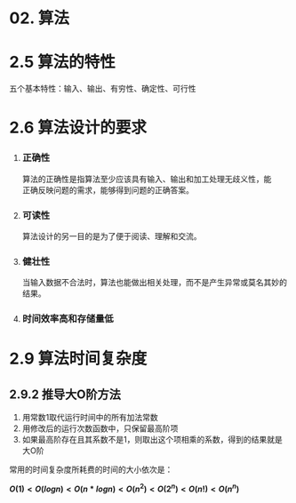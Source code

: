 # 02. 算法

# 2.5 算法的特性

五个基本特性：输入、输出、有穷性、确定性、可行性

# 2.6 算法设计的要求

1. ### 正确性

    算法的正确性是指算法至少应该具有输入、输出和加工处理无歧义性，能  
    正确反映问题的需求，能够得到问题的正确答案。
2. ### 可读性

    算法设计的另一目的是为了便于阅读、理解和交流。
3. ### 健壮性

    当输入数据不合法时，算法也能做出相关处理，而不是产生异常或莫名其妙的结果。
4. ### 时间效率高和存储量低

# 2.9 算法时间复杂度

## 2.9.2 推导大O阶方法

1. 用常数1取代运行时间中的所有加法常数
2. 用修改后的运行次数函数中，只保留最高阶项
3. 如果最高阶存在且其系数不是1，则取出这个项相乘的系数，得到的结果就是大O阶

常用的时间复杂度所耗费的时间的大小依次是：

**$O(1) < O(log n) < O(n * log n) < O(n ^ 2) < O(2 ^ n) < O(n!) < O(n ^ n)$**
